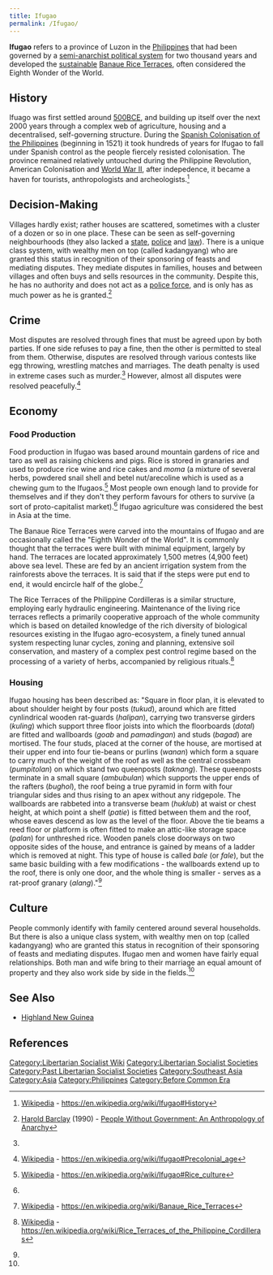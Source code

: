 ```yaml
---
title: Ifugao
permalink: /Ifugao/
---
```


**Ifugao** refers to a province of Luzon in the
[Philippines](Philippines.md "wikilink") that had been governed by a
[semi-anarchist political
system](List_of_Libertarian_Socialist_Societies.md "wikilink") for two
thousand years and developed the
[sustainable](Sustainability.md "wikilink") [Banaue Rice
Terraces](Agriculture.md "wikilink"), often considered the Eighth Wonder of
the World.

## History

Ifuago was first settled around
[500BCE](Timeline_of_Libertarian_Socialism_in_Southeast_Asia.md "wikilink"),
and building up itself over the next 2000 years through a complex web of
agriculture, housing and a decentralised, self-governing structure.
During the [Spanish Colonisation of the
Philippines](Spanish_Colonisation_of_the_Philippines.md "wikilink")
(beginning in 1521) it took hundreds of years for Ifugao to fall under
Spanish control as the people fiercely resisted colonisation. The
province remained relatively untouched during the Philippine Revolution,
American Colonisation and [World War II](World_War_II.md "wikilink"), after
indepedence, it became a haven for tourists, anthropologists and
archeologists.[^1]

## Decision-Making

Villages hardly exist; rather houses are scattered, sometimes with a
cluster of a dozen or so in one place. These can be seen as
self-governing neighbourhoods (they also lacked a
[state](State_(Polity).md "wikilink"), [police](police.md "wikilink") and
[law](Law_(Statism).md "wikilink")). There is a unique class system, with
wealthy men on top (called kadangyang) who are granted this status in
recognition of their sponsoring of feasts and mediating disputes. They
mediate disputes in families, houses and between villages and often buys
and sells resources in the community. Despite this, he has no authority
and does not act as a [police force](Police.md "wikilink"), and is only has
as much power as he is granted.[^2]

## Crime

Most disputes are resolved through fines that must be agreed upon by
both parties. If one side refuses to pay a fine, then the other is
permitted to steal from them. Otherwise, disputes are resolved through
various contests like egg throwing, wrestling matches and marriages. The
death penalty is used in extreme cases such as murder.[^3] However,
almost all disputes were resolved peacefully.[^4]

## Economy

### Food Production

Food production in Ifugao was based around mountain gardens of rice and
taro as well as raising chickens and pigs. Rice is stored in granaries
and used to produce rice wine and rice cakes and *moma* (a mixture of
several herbs, powdered snail shell and betel nut/arecoline which is
used as a chewing gum to the Ifugaos.[^5] Most people own enough land to
provide for themselves and if they don't they perform favours for others
to survive (a sort of proto-capitalist market).[^6] Ifugao agriculture
was considered the best in Asia at the time.

The Banaue Rice Terraces were carved into the mountains of Ifugao and
are occasionally called the "Eighth Wonder of the World". It is commonly
thought that the terraces were built with minimal equipment, largely by
hand. The terraces are located approximately 1,500 metres (4,900 feet)
above sea level. These are fed by an ancient irrigation system from the
rainforests above the terraces. It is said that if the steps were put
end to end, it would encircle half of the globe.[^7]

The Rice Terraces of the Philippine Cordilleras is a similar structure,
employing early hydraulic engineering. Maintenance of the living rice
terraces reflects a primarily cooperative approach of the whole
community which is based on detailed knowledge of the rich diversity of
biological resources existing in the Ifugao agro-ecosystem, a finely
tuned annual system respecting lunar cycles, zoning and planning,
extensive soil conservation, and mastery of a complex pest control
regime based on the processing of a variety of herbs, accompanied by
religious rituals.[^8]

### Housing

Ifugao housing has been described as: "Square in floor plan, it is
elevated to about shoulder height by four posts (*tukud*), around which
are fitted cynlindrical wooden rat-guards (*halipan*), carrying two
transverse girders (*kuling*) which support three floor joists into
which the floorboards (*dotal*) are fitted and wallboards (*goab* and
*pamadingan*) and studs (*bagad*) are mortised. The four studs, placed
at the corner of the house, are mortised at their upper end into four
tie-beans or purlins (*wanan*) which form a square to carry much of the
weight of the roof as well as the central crossbeam (*pumpitolan*) on
which stand two queenposts (*taknang*). These queenposts terminate in a
small square (*ambubulan*) which supports the upper ends of the rafters
(*bughol*), the roof being a true pyramid in form with four triangular
sides and thus rising to an apex without any ridgepole. The wallboards
are rabbeted into a transverse beam (*huklub*) at waist or chest height,
at which point a shelf (*patie*) is fitted between them and the roof,
whose eaves descend as low as the level of the floor. Above the tie
beams a reed floor or platform is often fitted to make an attic-like
storage space (*palan*) for unthreshed rice. Wooden panels close
doorways on two opposite sides of the house, and entrance is gained by
means of a ladder which is removed at night. This type of house is
called *bale* (or *fale*), but the same basic building with a few
modifications - the wallboards extend up to the roof, there is only one
door, and the whole thing is smaller - serves as a rat-proof granary
(*alang*)."[^9]

## Culture

People commonly identify with family centered around several households.
But there is also a unique class system, with wealthy men on top (called
kadangyang) who are granted this status in recognition of their
sponsoring of feasts and mediating disputes. Ifugao men and women have
fairly equal relationships. Both man and wife bring to their marriage an
equal amount of property and they also work side by side in the
fields.[^10]

## See Also

- [Highland New Guinea](Highland_New_Guinea.md "wikilink")

## References

<references />

[Category:Libertarian Socialist
Wiki](Category:Libertarian_Socialist_Wiki.md "wikilink")
[Category:Libertarian Socialist
Societies](Category:Libertarian_Socialist_Societies.md "wikilink")
[Category:Past Libertarian Socialist
Societies](Category:Past_Libertarian_Socialist_Societies.md "wikilink")
[Category:Southeast Asia](Category:Southeast_Asia.md "wikilink")
[Category:Asia](Category:Asia.md "wikilink")
[Category:Philippines](Category:Philippines.md "wikilink") [Category:Before
Common Era](Category:Before_Common_Era.md "wikilink")

[^1]: [Wikipedia](Wikipedia.md "wikilink") -
    <https://en.wikipedia.org/wiki/Ifugao#History>

[^2]: [Harold Barclay](Harold_Barclay.md "wikilink") (1990) - [People
    Without Government: An Anthropology of
    Anarchy](People_without_Government:_An_Anthropology_of_Anarchy.md "wikilink")

[^3]:

[^4]: [Wikipedia](Wikipedia.md "wikilink") -
    <https://en.wikipedia.org/wiki/Ifugao#Precolonial_age>

[^5]: [Wikipedia](Wikipedia.md "wikilink") -
    <https://en.wikipedia.org/wiki/Ifugao#Rice_culture>

[^6]:

[^7]: [Wikipedia](Wikipedia.md "wikilink") -
    <https://en.wikipedia.org/wiki/Banaue_Rice_Terraces>

[^8]: [Wikipedia](Wikipedia.md "wikilink") -
    <https://en.wikipedia.org/wiki/Rice_Terraces_of_the_Philippine_Cordilleras>

[^9]:

[^10]: